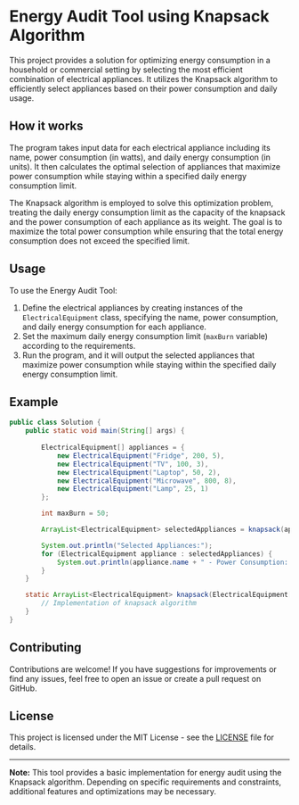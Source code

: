 # Energy Audit Tool using Knapsack Algorithm

This project provides a solution for optimizing energy consumption in a household or commercial setting by selecting the most efficient combination of electrical appliances. It utilizes the Knapsack algorithm to efficiently select appliances based on their power consumption and daily usage.

## How it works

The program takes input data for each electrical appliance including its name, power consumption (in watts), and daily energy consumption (in units). It then calculates the optimal selection of appliances that maximize power consumption while staying within a specified daily energy consumption limit.

The Knapsack algorithm is employed to solve this optimization problem, treating the daily energy consumption limit as the capacity of the knapsack and the power consumption of each appliance as its weight. The goal is to maximize the total power consumption while ensuring that the total energy consumption does not exceed the specified limit.

## Usage

To use the Energy Audit Tool:

1. Define the electrical appliances by creating instances of the `ElectricalEquipment` class, specifying the name, power consumption, and daily energy consumption for each appliance.
2. Set the maximum daily energy consumption limit (`maxBurn` variable) according to the requirements.
3. Run the program, and it will output the selected appliances that maximize power consumption while staying within the specified daily energy consumption limit.

## Example

```java
public class Solution {
    public static void main(String[] args) {
        
        ElectricalEquipment[] appliances = {
            new ElectricalEquipment("Fridge", 200, 5),
            new ElectricalEquipment("TV", 100, 3),
            new ElectricalEquipment("Laptop", 50, 2),
            new ElectricalEquipment("Microwave", 800, 8),
            new ElectricalEquipment("Lamp", 25, 1)
        };

        int maxBurn = 50; 

        ArrayList<ElectricalEquipment> selectedAppliances = knapsack(appliances, maxBurn);

        System.out.println("Selected Appliances:");
        for (ElectricalEquipment appliance : selectedAppliances) {
            System.out.println(appliance.name + " - Power Consumption: " + appliance.powerConsumption + "W, Burn: " + appliance.burn + " units/day");
        }
    }

    static ArrayList<ElectricalEquipment> knapsack(ElectricalEquipment[] appliances, int maxBurn) {
        // Implementation of knapsack algorithm
    }
}
```

## Contributing

Contributions are welcome! If you have suggestions for improvements or find any issues, feel free to open an issue or create a pull request on GitHub.

## License

This project is licensed under the MIT License - see the [LICENSE](LICENSE) file for details.

---

**Note:** This tool provides a basic implementation for energy audit using the Knapsack algorithm. Depending on specific requirements and constraints, additional features and optimizations may be necessary.
